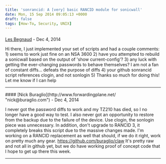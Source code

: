 ```yaml
---
title: 'sonrancid: A [very] basic RANCID module for sonicwall'
date: Mon, 15 Sep 2014 09:05:13 +0000
draft: false
tags: [How-To, Security, UNIX]
---
```



#### 
[Les Begnaud]( "lesbegnaud@gmail.com") - <time datetime="2014-12-11 09:00:00">Dec 4, 2014</time>

Hi there, I just implemented your set of scripts and had a couple comments: 1) seems to work just fine on an NSA 3600 2) have you attempted to rebuild a sonicwall based on the output of 'show current-config'? 3) any luck with getting the ever-changing passwords to behave themselves? I am not a fan of constant diffs... defeats the purpose of diffs 4) your github sonrancid script references clogin, and not sonlogin 5) Thanks so much for doing this! Let me know if I can help
<hr />
#### 
[Nick Buraglio](http://www.forwardingplane.net/ "nick@buraglio.com") - <time datetime="2014-12-11 10:57:00">Dec 4, 2014</time>

I never got the password diffs to work and my TZ210 has died, so I no longer have a good way to test. I also never got an opportunity to restore from the backup due to the failure of the device. Use clogin, the sonlogin piece was unnecessary. In addition, don't upgrade to RANCID 3, it completely breaks this script due to the massive changes made. I'm working on a RANCID replacement as well that should, if we do it right, work on pretty much any gear. https://github.com/buraglio/claw It's pretty raw and not all in github yet, but we do have working proof of concept code that I hope to get up there this week.
<hr />
